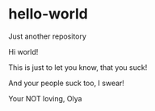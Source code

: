 # hello-world
Just another repository

Hi world!

This is just to let you know, that you suck!

And your people suck too, I swear!

Your NOT loving,
Olya
